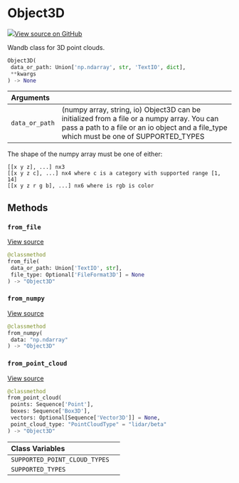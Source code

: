 # Object3D



[![](https://www.tensorflow.org/images/GitHub-Mark-32px.png)View source on GitHub](https://www.github.com/wandb/client/tree/c4726707ed83ebb270a2cf84c4fd17b8684ff699/wandb/sdk/data_types/object_3d.py#L77-L318)



Wandb class for 3D point clouds.

```python
Object3D(
 data_or_path: Union['np.ndarray', str, 'TextIO', dict],
 **kwargs
) -> None
```





| Arguments | |
| :--- | :--- |
| `data_or_path` | (numpy array, string, io) Object3D can be initialized from a file or a numpy array. You can pass a path to a file or an io object and a file_type which must be one of SUPPORTED_TYPES |


The shape of the numpy array must be one of either:
```
[[x y z], ...] nx3
[[x y z c], ...] nx4 where c is a category with supported range [1, 14]
[[x y z r g b], ...] nx6 where is rgb is color
```

## Methods

### `from_file`



[View source](https://www.github.com/wandb/client/tree/c4726707ed83ebb270a2cf84c4fd17b8684ff699/wandb/sdk/data_types/object_3d.py#L221-L231)

```python
@classmethod
from_file(
 data_or_path: Union['TextIO', str],
 file_type: Optional['FileFormat3D'] = None
) -> "Object3D"
```




### `from_numpy`



[View source](https://www.github.com/wandb/client/tree/c4726707ed83ebb270a2cf84c4fd17b8684ff699/wandb/sdk/data_types/object_3d.py#L233-L246)

```python
@classmethod
from_numpy(
 data: "np.ndarray"
) -> "Object3D"
```




### `from_point_cloud`



[View source](https://www.github.com/wandb/client/tree/c4726707ed83ebb270a2cf84c4fd17b8684ff699/wandb/sdk/data_types/object_3d.py#L248-L272)

```python
@classmethod
from_point_cloud(
 points: Sequence['Point'],
 boxes: Sequence['Box3D'],
 vectors: Optional[Sequence['Vector3D']] = None,
 point_cloud_type: "PointCloudType" = "lidar/beta"
) -> "Object3D"
```








| Class Variables | |
| :--- | :--- |
| `SUPPORTED_POINT_CLOUD_TYPES` | |
| `SUPPORTED_TYPES` | |

